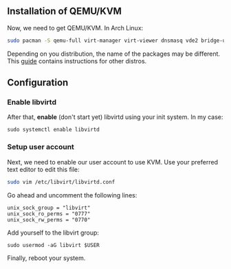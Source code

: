 ## Installation of QEMU/KVM

Now, we need to get QEMU/KVM. In Arch Linux:

```bash
sudo pacman -S qemu-full virt-manager virt-viewer dnsmasq vde2 bridge-utils openbsd-netcat libguestfs
```

Depending on you distribution, the name of the packages may be different. This [guide](https://gitlab.com/risingprismtv/single-gpu-passthrough/-/wikis/4\)-Configuration-of-libvirt) contains instructions for other distros.

## Configuration

### Enable libvirtd

After that, **enable** (don't start yet) libvirtd using your init system. In my case:

```
sudo systemctl enable libvirtd
```

### Setup user account

Next, we need to enable our user account to use KVM. Use your preferred text editor to edit this file:

```bash
sudo vim /etc/libvirt/libvirtd.conf

```

Go ahead and uncomment the following lines:

```
unix_sock_group = "libvirt"
unix_sock_ro_perms = "0777"
unix_sock_rw_perms = "0770"
```

Add yourself to the libvirt group:

```
sudo usermod -aG libvirt $USER
```

Finally, reboot your system.